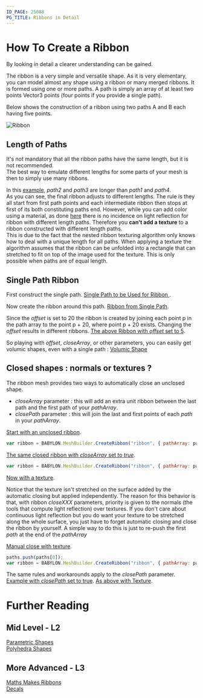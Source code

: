 ```yaml
---
ID_PAGE: 25088
PG_TITLE: Ribbons in Detail
---
```

# How To Create a Ribbon
By looking in detail a clearer understanding can be gained.

The ribbon is a very simple and versatile shape. As it is very elementary, you can model almost any shape using a ribbon or many merged ribbons. 
It is formed using one or more paths. A path is simply an array of at least two points Vector3 points (four points if you provide a single path).  

Below shows the construction of a ribbon using two paths A and B each having five points. 

![Ribbon](http://jerome.bousquie.fr/BJS/images/ribbon.png)

## Length of Paths

It's not mandatory that all the ribbon paths have the same length, but it is not recommended.  
The best way to emulate different lengths for some parts of your mesh is then to simply use many ribbons.
  
In this [example](http://www.babylonjs-playground.com/#88AZQ#16), _path2_ and _path3_ are longer than _path1_ and _path4_.    
As you can see, the final ribbon adjusts to different lengths. The rule is they all start from first path points and each intermediate ribbon then stops at first of its both constituting paths end. However, while you can add color using a material, as done [here](http://www.babylonjs-playground.com/#88AZQ#17) 
there is no incidence on light reflection for ribbon with different length paths. 
Therefore you **can't add a texture**  to a ribbon constructed with different length paths.  
This is due to the fact that the nested ribbon texturing algorithm only knows how to deal with a unique length for all paths. 
When applying a texture the algorithm assumes that the ribbon can be unfolded into a rectangle that can stretched to fit on top of the image used for the texture. 
This is only possible when paths are of equal length.
  
## Single Path Ribbon
First construct the single path. [Single Path to be Used for Ribbon ](http://www.babylonjs-playground.com/#1W5VJN#44).

Now create the ribbon around this path. [Ribbon from Single Path](http://www.babylonjs-playground.com/#1W5VJN#45).

Since the _offset_ is set to 20 the ribbon is created by joining each point p in the path array to the point p + 20, where 
point p + 20 exists. Changing the _offset_ results in different ribbons. [The above Ribbon with _offset_ set to 5](http://www.babylonjs-playground.com/#1W5VJN#46).

So playing with _offset_, _closeArray_, or other parameters, you can easily get volumic shapes, even with a single path : [Volumic Shape](http://www.babylonjs-playground.com/#1W5VJN#17) 

## Closed shapes : normals or textures ?   
The ribbon mesh provides two ways to automatically close an unclosed shape.
  
* _closeArray_ parameter : this will add an extra unit ribbon between the last path and the first path of your _pathArray_.  
* _closePath_ parameter : this will join the last and first points of each _path_ in your _pathArray_.  

[Start with an unclosed ribbon](http://www.babylonjs-playground.com/#3XMWZ#44).
```javascript
var ribbon = BABYLON.MeshBuilder.CreateRibbon("ribbon", { pathArray: paths },  scene );
```  

[The same closed ribbon with _closeArray_ set to _true_](http://www.babylonjs-playground.com/#3XMWZ#45).
```javascript
var ribbon = BABYLON.MeshBuilder.CreateRibbon("ribbon", { pathArray: paths, closeArray: true },  scene );
```
[Now with a texture](http://www.babylonjs-playground.com/#3XMWZ#49).

Notice that the texture isn't stretched on the surface added by the automatic closing but applied independently. 
The reason for this behavior is that, with ribbon _closeXXX_ parameters, priority is given to the normals (the tools that compute light reflection) over textures. 
If you don't care about continuous light reflection but you do want your texture to be stretched along the whole surface, 
you just have to forget automatic closing and close the ribbon by yourself. A simple way to do this is just to re-push the first _path_ at the end of the _pathArray_

[Manual close with texture](http://www.babylonjs-playground.com/#3XMWZ#50).
```javascript
paths.push(paths[0]);
var ribbon = BABYLON.MeshBuilder.CreateRibbon("ribbon", { pathArray: paths },  scene );
``` 

The same rules and workarounds apply to the _closePath_ parameter.  
[Example with _closePath_ set to true](http://www.babylonjs-playground.com/#3XMWZ#52). 
[As above with Texture](http://www.babylonjs-playground.com/#3XMWZ#51).  


# Further Reading

## Mid Level - L2

[Parametric Shapes](/babylon101/Parametric_Shapes)  
[Polyhedra Shapes](/How_To/Polyhedra_Shapes)

## More Advanced - L3

[Maths Makes Ribbons](/resources/Maths_Make_Ribbons)   
[Decals](/How_To/Decals) 
